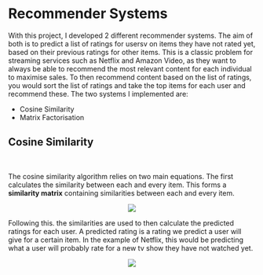 # Recommender Systems

With this project, I developed 2 different recommender systems. The aim of both is to predict a list of ratings for usersv on items they have not rated yet, based on their previous ratings for other items. This is a classic problem for streaming services such as Netflix and Amazon Video, as they want to always be able to recommend the most relevant content for each individual to maximise sales. To then recommend content based on the list of ratings, you would sort the list of ratings and take the top items for each user and recommend these. The two systems I implemented are:

- Cosine Similarity
- Matrix Factorisation

## Cosine Similarity

</br>

The cosine similarity algorithm relies on two main equations. The first calculates the similarity between each and every item. This forms a **similarity matrix** containing similarities between each and every item. 

<p align="center">
  <img src="https://github.com/oranbramble/Recommender-Systems/assets/56357864/3425bd18-2367-40c9-b428-5d4032d756c7">
</p>

Following this. the similarities are used to then calculate the predicted ratings for each user. A predicted rating is a rating we predict a user will give for a certain item. In the example of Netflix, this would be predicting what a user will probably rate for a new tv show they have not watched yet.

<p align="center">
  <img src="https://github.com/oranbramble/Recommender-Systems/assets/56357864/3e6d92cb-361d-4979-aa1d-e535339a6ea6">
</p>
